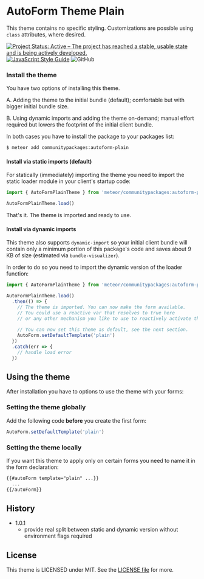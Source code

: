 # AutoForm Theme Plain

This theme contains no specific styling. Customizations are possible using
`class` attributes, where desired.

[![Project Status: Active – The project has reached a stable, usable state and is being actively developed.](https://www.repostatus.org/badges/latest/active.svg)](https://www.repostatus.org/#active)
[![JavaScript Style Guide](https://img.shields.io/badge/code_style-standard-brightgreen.svg)](https://standardjs.com)
![GitHub](https://img.shields.io/github/license/Meteor-Community-Packages/meteor-autoform-themes)

### Install the theme
 
You have two options of installing this theme.

A. Adding the theme to the initial bundle (default); comfortable but with bigger
   initial bundle size.

B. Using dynamic imports and adding the theme on-demand; manual effort required
   but lowers the footprint of the initial client bundle.
   
In both cases you have to install the package to your packages list:

```bash
$ meteor add communitypackages:autoform-plain
``` 


#### Install via static imports (default)

For statically (immediately) importing the theme you need to import the static 
loader module in your client's startup code:

```javascript
import { AutoFormPlainTheme } from 'meteor/communitypackages:autoform-plain/static'

AutoFormPlainTheme.load()
```

That's it. The theme is imported and ready to use.

#### Install via dynamic imports

This theme also supports `dynamic-import` so your initial client bundle will
contain only a minimum portion of this package's code and saves about 9 KB of
size (estimated via `bundle-visualizer`).

In order to do so you need to import the dynamic version of the loader function:

```javascript
import { AutoFormPlainTheme } from 'meteor/communitypackages:autoform-plain/dynamic'

AutoFormPlainTheme.load()
  .then(() => {
    // The theme is imported. You can now make the form available.
    // You could use a reactive var that resolves to true here
    // or any other mechanism you like to use to reactively activate the form.
    
    // You can now set this theme as default, see the next section.
    AutoForm.setDefaultTemplate('plain')
  })
  .catch(err => {
    // handle load error
  })
```

## Using the theme

After installation you have to options to use the theme with your forms:

### Setting the theme globally

Add the following code **before** you create the first form: 

```javascript
AutoForm.setDefaultTemplate('plain')
``` 

### Setting the theme locally

If you want this theme to apply only on certain forms you need to name it in the
form declaration:

```html
{{#autoForm template="plain" ...}}
  ...
{{/autoForm}}
```

## History

- 1.0.1
  - provide real split between static and dynamic version without environment
    flags required
  
## License
  
This theme is LICENSED under MIT. See the [LICENSE file](../LICENSE) for more. 
